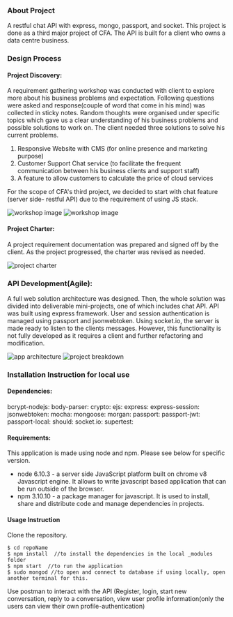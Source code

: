 ### About Project
  A restful chat API with express, mongo, passport, and socket. This project is done as a third major project of CFA. The API is built for a client who owns a data centre business.

### Design Process
#### Project Discovery:
  A requirement gathering workshop was conducted with client to explore more about his business problems and expectation.
  Following questions were asked and response(couple of word that come in his mind) was collected in sticky notes. Random thoughts were organised under specific topics which gave us a clear understanding of his business problems and possible solutions to work on. The client needed three solutions to solve his current problems.
  1. Responsive Website with CMS (for online presence and marketing purpose)
  2. Customer Support Chat service (to facilitate the frequent communication between his business clients and support staff)
  3. A feature to allow customers to calculate the price of cloud services

  For the scope of CFA's third project, we decided to start with chat feature (server side- restful API) due to the requirement of using JS stack.

  <img src="http://res.cloudinary.com/dihqhbf9i/image/upload/v1496965262/DSC_0047_btb0qv.jpg" alt="workshop image" />

  <img src="http://res.cloudinary.com/dihqhbf9i/image/upload/v1496965272/DSC_0053_y0keow.jpg" alt="workshop image" />

#### Project Charter:
  A project requirement documentation was prepared and signed off by the client. As the project progressed, the charter was revised as needed.

  <img src="http://res.cloudinary.com/dihqhbf9i/image/upload/v1496965439/Screen_Shot_2017-06-09_at_9.42.44_am_o2uoy9.png" alt="project charter" />

###  API Development(Agile):
  A full web solution architecture was designed. Then, the whole solution was divided into deliverable mini-projects, one of which includes chat API. API was built using express framework. User and session authentication is managed using passport and jsonwebtoken. Using socket.io, the server is made ready to listen to the clients messages. However, this functionality is not fully developed as it requires a client and further refactoring and modification.

  <img src="http://res.cloudinary.com/dihqhbf9i/image/upload/v1496965301/Screen_Shot_2017-06-08_at_7.18.54_pm_kbpxks.png" alt="app architecture" />

  <img src="http://res.cloudinary.com/dihqhbf9i/image/upload/v1496965956/Screen_Shot_2017-06-09_at_9.51.19_am_jimb3m.png" alt="project breakdown" />
  
### Installation Instruction for local use
#### Dependencies:
bcrypt-nodejs:
body-parser:
crypto:
ejs:
express:
express-session:
jsonwebtoken:
mocha:
mongoose:
morgan:
passport:
passport-jwt:
passport-local:
should:
socket.io:
supertest:

#### Requirements:
This application is made using node and npm. Please see below for specific version.
* node 6.10.3 - a server side JavaScript platform built on chrome v8 Javascript engine. It allows to write javascript based application that can be run outside of the browser.
* npm 3.10.10 - a package manager for javascript. It is used to install, share and distribute code and manage dependencies in projects.

#### Usage Instruction
Clone the repository.
```
$ cd repoName
$ npm install  //to install the dependencies in the local _modules folder
$ npm start  //to run the application
$ sudo mongod //to open and connect to database if using locally, open another terminal for this.
```
Use postman to interact with the API (Register, login, start new conversation, reply to a conversation, view user profile information(only the users can view their own profile-authentication)
